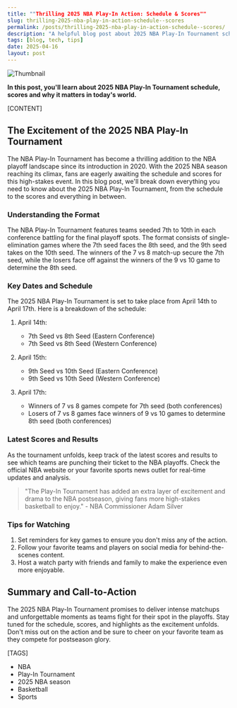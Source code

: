 ```yaml
---
title: ""Thrilling 2025 NBA Play-In Action: Schedule & Scores""
slug: thrilling-2025-nba-play-in-action-schedule--scores
permalink: /posts/thrilling-2025-nba-play-in-action-schedule--scores/
description: "A helpful blog post about 2025 NBA Play-In Tournament schedule, scores"
tags: [blog, tech, tips]
date: 2025-04-16
layout: post
---
```


![Thumbnail](https://oaidalleapiprodscus.blob.core.windows.net/private/org-B8Uwqa0SS60raCobmQHn96R5/user-V1V0E1n8qLYsxie27FTkjZHa/img-MkwxwiaLVCu90huBIELAgZmM.png?st=2025-04-16T22%3A13%3A45Z&se=2025-04-17T00%3A13%3A45Z&sp=r&sv=2024-08-04&sr=b&rscd=inline&rsct=image/png&skoid=8b33a531-2df9-46a3-bc02-d4b1430a422c&sktid=a48cca56-e6da-484e-a814-9c849652bcb3&skt=2025-04-16T06%3A40%3A46Z&ske=2025-04-17T06%3A40%3A46Z&sks=b&skv=2024-08-04&sig=yt5Q/yEpPr20P6Qo%2BypvPDBRViDsli9/HMbuXnHSgGU%3D)

**In this post, you'll learn about 2025 NBA Play-In Tournament schedule, scores and why it matters in today's world.**

[CONTENT]
## The Excitement of the 2025 NBA Play-In Tournament

The NBA Play-In Tournament has become a thrilling addition to the NBA playoff landscape since its introduction in 2020. With the 2025 NBA season reaching its climax, fans are eagerly awaiting the schedule and scores for this high-stakes event. In this blog post, we'll break down everything you need to know about the 2025 NBA Play-In Tournament, from the schedule to the scores and everything in between.

### Understanding the Format

The NBA Play-In Tournament features teams seeded 7th to 10th in each conference battling for the final playoff spots. The format consists of single-elimination games where the 7th seed faces the 8th seed, and the 9th seed takes on the 10th seed. The winners of the 7 vs 8 match-up secure the 7th seed, while the losers face off against the winners of the 9 vs 10 game to determine the 8th seed.

### Key Dates and Schedule

The 2025 NBA Play-In Tournament is set to take place from April 14th to April 17th. Here is a breakdown of the schedule:

1. April 14th: 
   - 7th Seed vs 8th Seed (Eastern Conference)
   - 7th Seed vs 8th Seed (Western Conference)

2. April 15th:
   - 9th Seed vs 10th Seed (Eastern Conference)
   - 9th Seed vs 10th Seed (Western Conference)

3. April 17th:
   - Winners of 7 vs 8 games compete for 7th seed (both conferences)
   - Losers of 7 vs 8 games face winners of 9 vs 10 games to determine 8th seed (both conferences)

### Latest Scores and Results

As the tournament unfolds, keep track of the latest scores and results to see which teams are punching their ticket to the NBA playoffs. Check the official NBA website or your favorite sports news outlet for real-time updates and analysis.

> "The Play-In Tournament has added an extra layer of excitement and drama to the NBA postseason, giving fans more high-stakes basketball to enjoy." - NBA Commissioner Adam Silver

### Tips for Watching

1. Set reminders for key games to ensure you don't miss any of the action.
2. Follow your favorite teams and players on social media for behind-the-scenes content.
3. Host a watch party with friends and family to make the experience even more enjoyable.

## Summary and Call-to-Action

The 2025 NBA Play-In Tournament promises to deliver intense matchups and unforgettable moments as teams fight for their spot in the playoffs. Stay tuned for the schedule, scores, and highlights as the excitement unfolds. Don't miss out on the action and be sure to cheer on your favorite team as they compete for postseason glory.

[TAGS]
- NBA
- Play-In Tournament
- 2025 NBA season
- Basketball
- Sports
